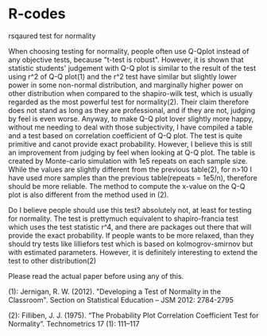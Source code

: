 # R-codes
rsqaured test for normality

When choosing testing for normality, people often use Q-Qplot instead of any objective tests, because "t-test is robust".
However, it is shown that statistic students' judgement with Q-Q plot is similar to the result of the test using r^2 of Q-Q plot(1)
and the r^2 test have similar but slightly lower power in some non-normal distribution, and marginally higher power on other distribution
when compared to the shapiro-wilk test, which is usually regarded as the most powerful test for normality(2). Their claim therefore does not stand
as long as they are professional, and if they are not, judging by feel is even worse. Anyway, to make Q-Q plot lover slightly more happy, 
without me needing to deal with those subjectivity, I have compiled a table and a test based on correlation coefficient of Q-Q plot.
The test is quite primitive and canot provide exact probability. However, I believe this is still an improvement from judging by feel when looking at Q-Q plot.
The table is created by Monte-carlo simulation with 1e5 repeats on each sample size. While the values are slightly different from the previous table(2), for 
n>10 I have used more samples than the previous table(repeats = 1e5/n), therefore should be more reliable. The method to compute the x-value 
on the Q-Q plot is also different from the method used in (2).

Do I believe people should use this test? absolutely not, at least for testing for normality. The test is prettymuch equivalent to shapiro-francia test
which uses the test statistic r^4, and there are packages out there that will provide the exact probability. If people wants to be more relaxed, 
than they should try tests like lilliefors test which is based on kolmogrov-smirnov but with estimated parameters. However, it is definitely interesting
to extend the test to other distribution(2)

Please read the actual paper before using any of this. 

(1): Jernigan, R. W. (2012). "Developing a Test of Normality in the Classroom". 
Section on Statistical Education – JSM 2012: 2784-2795

(2): Filliben, J. J. (1975). “The Probability Plot Correlation Coefficient Test for
Normality”. Technometrics 17 (1): 111–117
